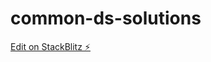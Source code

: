 # common-ds-solutions

[Edit on StackBlitz ⚡️](https://stackblitz.com/edit/stackblitz-starters-g1rzke)